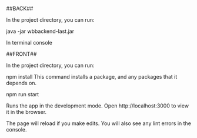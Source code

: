 ##BACK##

In the project directory, you can run:

java -jar wbbackend-last.jar

In terminal console


##FRONT##

In the project directory, you can run:

npm install
This command installs a package, and any packages that it depends on.

npm run start

Runs the app in the development mode.
Open http://localhost:3000 to view it in the browser.

The page will reload if you make edits.
You will also see any lint errors in the console.